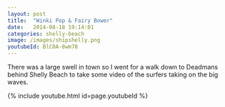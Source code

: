 ```yaml
---
layout: post
title:  "Winki Pop & Fairy Bower"
date:   2014-08-18 19:14:01
categories: shelly-beach
image: /images/shipshelly.png
youtubeId: BlC0A-8wm78
---
```


There was a large swell in town so I went for a walk down to Deadmans behind Shelly Beach to take some video of the surfers taking on the big waves.

{% include youtube.html id=page.youtubeId %}

